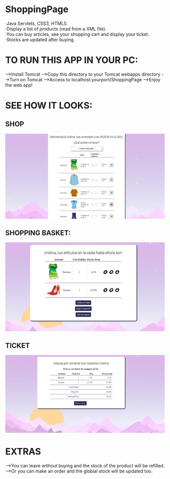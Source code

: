 # ShoppingPage
 ·Java Servlets, CSS3, HTML5.     <br>
 ·Display a list of products (read from a XML file).  <br>
 ·You can buy articles, see your shopping cart and display your ticket.     <br>
 ·Stocks are updated after buying. <br>
 
 # TO RUN THIS APP IN YOUR PC: 
-->Install Tomcat
-->Copy this directory to your Tomcat webapps directory
-->Turn on Tomcat
-->Access to localhost:yourport/ShoppingPage
-->Enjoy the web app!

# SEE HOW IT LOOKS:

<h2>SHOP</h2>
<img src="screenshots/Shop.PNG" width="550">

<h2>SHOPPING BASKET:</h2>
<img src="screenshots/ShopCart.PNG" width="550">

<h2>TICKET</h2>
<img src="screenshots/Ticket.PNG" width="550">

# EXTRAS
-->You can leave without buying and the stock of the product will be refilled.
-->Or you can make an order and the globlal stock will be updated too.
